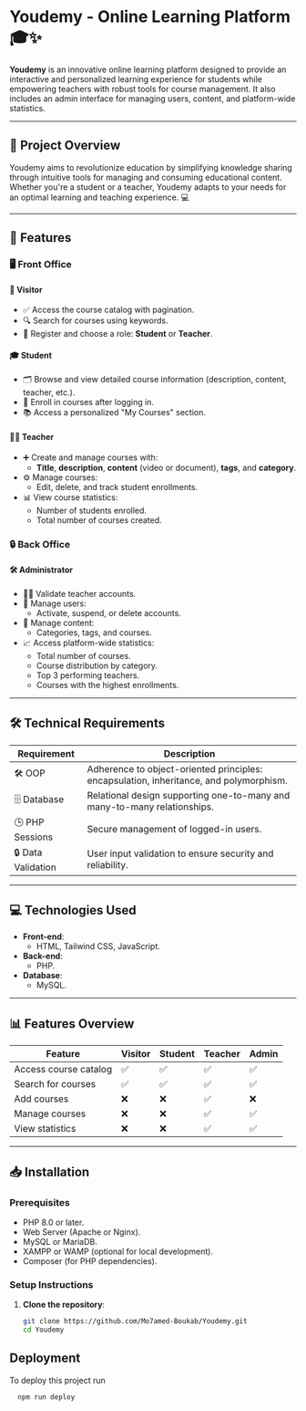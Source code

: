 
# Youdemy - Online Learning Platform 🎓✨

**Youdemy** is an innovative online learning platform designed to provide an interactive and personalized learning experience for students while empowering teachers with robust tools for course management. It also includes an admin interface for managing users, content, and platform-wide statistics.

---

## 🌟 Project Overview

Youdemy aims to revolutionize education by simplifying knowledge sharing through intuitive tools for managing and consuming educational content. Whether you're a student or a teacher, Youdemy adapts to your needs for an optimal learning and teaching experience. 💻

---

## 🚀 Features

### 🖥️ Front Office

#### 👤 Visitor
- ✅ Access the course catalog with pagination.
- 🔍 Search for courses using keywords.
- 📝 Register and choose a role: **Student** or **Teacher**.

#### 🎓 Student
- 🗂️ Browse and view detailed course information (description, content, teacher, etc.).
- 📝 Enroll in courses after logging in.
- 📚 Access a personalized "My Courses" section.

#### 🧑‍🏫 Teacher
- ➕ Create and manage courses with:
  - **Title**, **description**, **content** (video or document), **tags**, and **category**.
- ⚙️ Manage courses:
  - Edit, delete, and track student enrollments.
- 📊 View course statistics:
  - Number of students enrolled.
  - Total number of courses created.

### 🔒 Back Office

#### 🛠️ Administrator
- 👩‍💼 Validate teacher accounts.
- 👥 Manage users:
  - Activate, suspend, or delete accounts.
- 📑 Manage content:
  - Categories, tags, and courses.
- 📈 Access platform-wide statistics:
  - Total number of courses.
  - Course distribution by category.
  - Top 3 performing teachers.
  - Courses with the highest enrollments.

---

## 🛠️ Technical Requirements

| Requirement        | Description                                                   |
|--------------------|---------------------------------------------------------------|
| 🛠️ OOP            | Adherence to object-oriented principles: encapsulation, inheritance, and polymorphism. |
| 🗄️ Database        | Relational design supporting one-to-many and many-to-many relationships. |
| 🕒 PHP Sessions    | Secure management of logged-in users.                          |
| 🔒 Data Validation | User input validation to ensure security and reliability.      |

---

## 💻 Technologies Used

- **Front-end**:
  - HTML, Tailwind CSS, JavaScript.
- **Back-end**:
  - PHP.
- **Database**:
  - MySQL.

---

## 📊 Features Overview

| Feature                  | Visitor | Student | Teacher | Admin |
|--------------------------|---------|---------|---------|-------|
| Access course catalog    | ✅      | ✅      | ✅      | ✅    |
| Search for courses       | ✅      | ✅      | ✅      | ✅    |
| Add courses              | ❌      | ❌      | ✅      | ❌    |
| Manage courses           | ❌      | ❌      | ✅      | ✅    |
| View statistics          | ❌      | ❌      | ✅      | ✅    |

---

## 📥 Installation

### Prerequisites
- PHP 8.0 or later.
- Web Server (Apache or Nginx).
- MySQL or MariaDB.
- XAMPP or WAMP (optional for local development).
- Composer (for PHP dependencies).

### Setup Instructions

1. **Clone the repository**:
   ```bash
   git clone https://github.com/Mo7amed-Boukab/Youdemy.git
   cd Youdemy

## Deployment

To deploy this project run

```bash
  npm run deploy
```